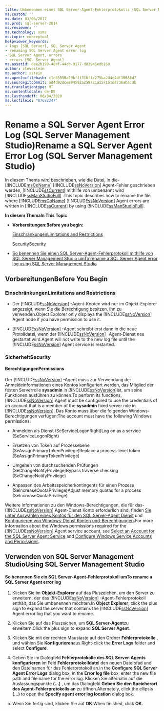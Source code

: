 ```yaml
---
title: Umbenennen eines SQL Server-Agent-Fehlerprotokolls (SQL Server Management Studio)|Microsoft-Dokumente
ms.custom: ''
ms.date: 03/06/2017
ms.prod: sql-server-2014
ms.reviewer: ''
ms.technology: ssms
ms.topic: conceptual
helpviewer_keywords:
- logs [SQL Server], SQL Server Agent
- renaming SQL Server Agent error log
- SQL Server Agent, errors
- errors [SQL Server Agent]
ms.assetid: dee2b199-48af-44cb-9177-d029a5edb169
author: stevestein
ms.author: sstein
ms.openlocfilehash: c1c85550a29bfff316ffc275ba2d4e4df10686d7
ms.sourcegitcommit: ad4d92dce894592a259721a1571b1d8736abacdb
ms.translationtype: MT
ms.contentlocale: de-DE
ms.lasthandoff: 08/04/2020
ms.locfileid: "87622347"
---
```

# <a name="rename-a-sql-server-agent-error-log-sql-server-management-studio"></a><span data-ttu-id="ca55f-102">Rename a SQL Server Agent Error Log (SQL Server Management Studio)</span><span class="sxs-lookup"><span data-stu-id="ca55f-102">Rename a SQL Server Agent Error Log (SQL Server Management Studio)</span></span>
  <span data-ttu-id="ca55f-103">In diesem Thema wird beschrieben, wie die Datei, in die- [!INCLUDE[msCoName](../../includes/msconame-md.md)] [!INCLUDE[ssNoVersion](../../includes/ssnoversion-md.md)] Agent-Fehler geschrieben werden, [!INCLUDE[ssCurrent](../../includes/sscurrent-md.md)] mithilfe von umbenannt wird [!INCLUDE[ssManStudioFull](../../includes/ssmanstudiofull-md.md)] .</span><span class="sxs-lookup"><span data-stu-id="ca55f-103">This topic describes how to rename the file where [!INCLUDE[msCoName](../../includes/msconame-md.md)] [!INCLUDE[ssNoVersion](../../includes/ssnoversion-md.md)] Agent errors are written in [!INCLUDE[ssCurrent](../../includes/sscurrent-md.md)] by using [!INCLUDE[ssManStudioFull](../../includes/ssmanstudiofull-md.md)].</span></span>  
  
 <span data-ttu-id="ca55f-104">**In diesem Thema**</span><span class="sxs-lookup"><span data-stu-id="ca55f-104">**In This Topic**</span></span>  
  
-   <span data-ttu-id="ca55f-105">**Vorbereitungen:**</span><span class="sxs-lookup"><span data-stu-id="ca55f-105">**Before you begin:**</span></span>  
  
     [<span data-ttu-id="ca55f-106">Einschränkungen</span><span class="sxs-lookup"><span data-stu-id="ca55f-106">Limitations and Restrictions</span></span>](#Restrictions)  
  
     [<span data-ttu-id="ca55f-107">Security</span><span class="sxs-lookup"><span data-stu-id="ca55f-107">Security</span></span>](#Security)  
  
-   [<span data-ttu-id="ca55f-108">So benennen Sie einen SQL Server-Agent-Fehlerprotokoll mithilfe von SQL Server Management Studio um</span><span class="sxs-lookup"><span data-stu-id="ca55f-108">To rename a SQL Server Agent error log using SQL Server Management Studio</span></span>](#SSMSProcedure)  
  
##  <a name="before-you-begin"></a><a name="BeforeYouBegin"></a> <span data-ttu-id="ca55f-109">Vorbereitungen</span><span class="sxs-lookup"><span data-stu-id="ca55f-109">Before You Begin</span></span>  
  
###  <a name="limitations-and-restrictions"></a><a name="Restrictions"></a> <span data-ttu-id="ca55f-110">Einschränkungen</span><span class="sxs-lookup"><span data-stu-id="ca55f-110">Limitations and Restrictions</span></span>  
  
-   <span data-ttu-id="ca55f-111">Der [!INCLUDE[ssNoVersion](../../includes/ssnoversion-md.md)] -Agent-Knoten wird nur im Objekt-Explorer angezeigt, wenn Sie die Berechtigung besitzen, ihn zu verwenden.</span><span class="sxs-lookup"><span data-stu-id="ca55f-111">Object Explorer only displays the [!INCLUDE[ssNoVersion](../../includes/ssnoversion-md.md)] Agent node if you have permission to use it.</span></span>  
  
-   [!INCLUDE[ssNoVersion](../../includes/ssnoversion-md.md)] <span data-ttu-id="ca55f-112">-Agent schreibt erst dann in die neue Protolldatei, wenn der [!INCLUDE[ssNoVersion](../../includes/ssnoversion-md.md)] -Agent-Dienst neu gestartet wird.</span><span class="sxs-lookup"><span data-stu-id="ca55f-112">Agent will not write to the new log file until the [!INCLUDE[ssNoVersion](../../includes/ssnoversion-md.md)] Agent service is restarted.</span></span>  
  
###  <a name="security"></a><a name="Security"></a> <span data-ttu-id="ca55f-113">Sicherheit</span><span class="sxs-lookup"><span data-stu-id="ca55f-113">Security</span></span>  
  
####  <a name="permissions"></a><a name="Permissions"></a> <span data-ttu-id="ca55f-114">Berechtigungen</span><span class="sxs-lookup"><span data-stu-id="ca55f-114">Permissions</span></span>  
 <span data-ttu-id="ca55f-115">Der [!INCLUDE[ssNoVersion](../../includes/ssnoversion-md.md)] -Agent muss zur Verwendung der Anmeldeinformationen eines Kontos konfiguriert werden, das Mitglied der festen Serverrolle **sysadmin** in [!INCLUDE[ssNoVersion](../../includes/ssnoversion-md.md)]ist, um seine Funktionen ausführen zu können.</span><span class="sxs-lookup"><span data-stu-id="ca55f-115">To perform its functions, [!INCLUDE[ssNoVersion](../../includes/ssnoversion-md.md)] Agent must be configured to use the credentials of an account that is a member of the **sysadmin** fixed server role in [!INCLUDE[ssNoVersion](../../includes/ssnoversion-md.md)].</span></span> <span data-ttu-id="ca55f-116">Das Konto muss über die folgenden Windows-Berechtigungen verfügen:</span><span class="sxs-lookup"><span data-stu-id="ca55f-116">The account must have the following Windows permissions:</span></span>  
  
-   <span data-ttu-id="ca55f-117">Anmelden als Dienst (SeServiceLogonRight)</span><span class="sxs-lookup"><span data-stu-id="ca55f-117">Log on as a service (SeServiceLogonRight)</span></span>  
  
-   <span data-ttu-id="ca55f-118">Ersetzen von Token auf Prozessebene (SeAssignPrimaryTokenPrivilege)</span><span class="sxs-lookup"><span data-stu-id="ca55f-118">Replace a process-level token (SeAssignPrimaryTokenPrivilege)</span></span>  
  
-   <span data-ttu-id="ca55f-119">Umgehen von durchsuchenden Prüfungen (SeChangeNotifyPrivilege)</span><span class="sxs-lookup"><span data-stu-id="ca55f-119">Bypass traverse checking (SeChangeNotifyPrivilege)</span></span>  
  
-   <span data-ttu-id="ca55f-120">Anpassen des Arbeitsspeicherkontingents für einen Prozess (SeIncreaseQuotaPrivilege)</span><span class="sxs-lookup"><span data-stu-id="ca55f-120">Adjust memory quotas for a process (SeIncreaseQuotaPrivilege)</span></span>  
  
 <span data-ttu-id="ca55f-121">Weitere Informationen zu den Windows-Berechtigungen, die für das- [!INCLUDE[ssNoVersion](../../includes/ssnoversion-md.md)] Agent-Dienst Konto erforderlich sind, finden [Sie unter Auswählen eines Kontos für den SQL Server-Agent Dienst](select-an-account-for-the-sql-server-agent-service.md) und [Konfigurieren von Windows-Dienst Konten und-Berechtigungen](../../database-engine/configure-windows/configure-windows-service-accounts-and-permissions.md).</span><span class="sxs-lookup"><span data-stu-id="ca55f-121">For more information about the Windows permissions required for the [!INCLUDE[ssNoVersion](../../includes/ssnoversion-md.md)] Agent service account, see [Select an Account for the SQL Server Agent Service](select-an-account-for-the-sql-server-agent-service.md) and [Configure Windows Service Accounts and Permissions](../../database-engine/configure-windows/configure-windows-service-accounts-and-permissions.md).</span></span>  
  
##  <a name="using-sql-server-management-studio"></a><a name="SSMSProcedure"></a> <span data-ttu-id="ca55f-122">Verwenden von SQL Server Management Studio</span><span class="sxs-lookup"><span data-stu-id="ca55f-122">Using SQL Server Management Studio</span></span>  
  
#### <a name="to-rename-a-sql-server-agent-error-log"></a><span data-ttu-id="ca55f-123">So benennen Sie ein SQL Server-Agent-Fehlerprotokoll um</span><span class="sxs-lookup"><span data-stu-id="ca55f-123">To rename a SQL Server Agent error log</span></span>  
  
1.  <span data-ttu-id="ca55f-124">Klicken Sie im **Objekt-Explorer** auf das Pluszeichen, um den Server zu erweitern, der das [!INCLUDE[ssNoVersion](../../includes/ssnoversion-md.md)] -Agent-Fehlerprotokoll enthält, das Sie umbenennen möchten.</span><span class="sxs-lookup"><span data-stu-id="ca55f-124">In **Object Explorer**, click the plus sign to expand the server that contains the [!INCLUDE[ssNoVersion](../../includes/ssnoversion-md.md)] Agent error log that you want to rename.</span></span>  
  
2.  <span data-ttu-id="ca55f-125">Klicken Sie auf das Pluszeichen, um **SQL Server-Agent**zu erweitern.</span><span class="sxs-lookup"><span data-stu-id="ca55f-125">Click the plus sign to expand **SQL Server Agent**.</span></span>  
  
3.  <span data-ttu-id="ca55f-126">Klicken Sie mit der rechten Maustaste auf den Ordner **Fehlerprotokolle** , und wählen Sie **Konfigurieren**aus.</span><span class="sxs-lookup"><span data-stu-id="ca55f-126">Right-click the **Error Logs** folder and select **Configure**.</span></span>  
  
4.  <span data-ttu-id="ca55f-127">Geben Sie im Dialogfeld **Fehlerprotokolle des SQL Server-Agents konfigurieren** im Feld **Fehlerprotokolldatei** den neuen Dateipfad und den Dateinamen für das Fehlerprotokoll an.</span><span class="sxs-lookup"><span data-stu-id="ca55f-127">In the **Configure SQL Server Agent Error Logs** dialog box, in the **Error log file** box, enter the new file path and file name for the error log.</span></span> <span data-ttu-id="ca55f-128">Klicken Sie alternativ auf die Auslassungspunkte **(...)** , um das Dialogfeld **Geben Sie den Speicherort des Agent-Fehlerprotokolls an** zu öffnen.</span><span class="sxs-lookup"><span data-stu-id="ca55f-128">Alternately, click the ellipsis **(...)** to open the **Specify agent error log location** dialog box.</span></span>  
  
5.  <span data-ttu-id="ca55f-129">Wenn Sie fertig sind, klicken Sie auf **OK**.</span><span class="sxs-lookup"><span data-stu-id="ca55f-129">When finished, click **OK**.</span></span>  
  
  
